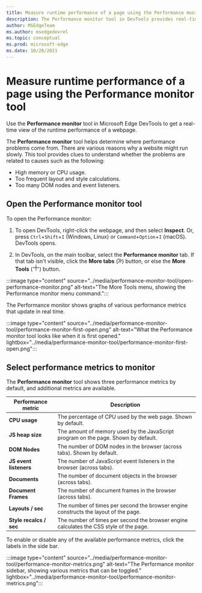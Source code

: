 ```yaml
---
title: Measure runtime performance of a page using the Performance monitor tool
description: The Performance monitor tool in DevTools provides real-time performance metrics to help investigate performance issues.
author: MSEdgeTeam
ms.author: msedgedevrel
ms.topic: conceptual
ms.prod: microsoft-edge
ms.date: 10/28/2021
---
```

# Measure runtime performance of a page using the Performance monitor tool

Use the **Performance monitor** tool in Microsoft Edge DevTools to get a real-time view of the runtime performance of a webpage.

The **Performance monitor** tool helps determine where performance problems come from.  There are various reasons why a website might run slowly.  This tool provides clues to understand whether the problems are related to causes such as the following:
*  High memory or CPU usage.
*  Too frequent layout and style calculations.
*  Too many DOM nodes and event listeners.


<!-- ====================================================================== -->
## Open the Performance monitor tool

To open the Performance monitor:

1. To open DevTools, right-click the webpage, and then select **Inspect**.  Or, press `Ctrl`+`Shift`+`I` (Windows, Linux) or `Command`+`Option`+`I` (macOS).  DevTools opens.

1. In DevTools, on the main toolbar, select the **Performance monitor** tab.  If that tab isn't visible, click the **More tabs** (![More tabs icon.](../media/more-tabs-icon-light-theme.png)) button, or else the **More Tools** (![More Tools icon.](../media/more-tools-icon-light-theme.png)) button.

:::image type="content" source="../media/performance-monitor-tool/open-performance-monitor.png" alt-text="The More Tools menu, showing the Performance monitor menu command.":::

The Performance monitor shows graphs of various performance metrics that update in real time.

:::image type="content" source="../media/performance-monitor-tool/performance-monitor-first-open.png" alt-text="What the Performance monitor tool looks like when it is first opened." lightbox="../media/performance-monitor-tool/performance-monitor-first-open.png":::


<!-- ====================================================================== -->
## Select performance metrics to monitor

The **Performance monitor** tool shows three performance metrics by default, and additional metrics are available.

| Performance metric | Description |
|---|---|
| **CPU usage** | The percentage of CPU used by the web page.  Shown by default. |
| **JS heap size** | The amount of memory used by the JavaScript program on the page.  Shown by default. |
| **DOM Nodes** | The number of DOM nodes in the browser (across tabs).  Shown by default. |
| **JS event listeners** | The number of JavaScript event listeners in the browser (across tabs). |
| **Documents** | The number of document objects in the browser (across tabs). |
| **Document Frames** | The number of document frames in the browser (across tabs). |
| **Layouts / sec** | The number of times per second the browser engine constructs the layout of the page. |
| **Style recalcs / sec** | The number of times per second the browser engine calculates the CSS style of the page. |

To enable or disable any of the available performance metrics, click the labels in the side bar.

:::image type="content" source="../media/performance-monitor-tool/performance-monitor-metrics.png" alt-text="The Performance monitor sidebar, showing various metrics that can be toggled." lightbox="../media/performance-monitor-tool/performance-monitor-metrics.png":::
